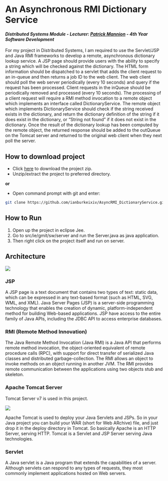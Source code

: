 # An Asynchronous RMI Dictionary Service
#### *Distributed Systems Module - Lecturer: [Patrick Mannion]() - 4th Year Software Development*
For my project in Distributed Systems, I am required to use the Servlet/JSP and Java RMI frameworks to develop a remote, asynchronous dictionary lookup service. A JSP page should provide users with the ability to specify a string which will be checked against the dictionary. The HTML form information should be dispatched to a servlet that adds the client request to an in-queue and then returns a job ID to the web client. The web client should poll the web server periodically (every 10 seconds) and query if the request has been processed. Client requests in the inQueue should be periodically removed and processed (every 10 seconds). 
The processing of a client request will require a RMI method invocation to a remote object which implements an interface called DictionaryService. The remote object which implements DictionaryService should check if the string received exists in the dictionary, and return the dictionary definition of the string if it does exist in the dictionary, or “String not found” if it does not exist in the dictionary. Once the result of the dictionary lookup has been computed by the remote object, the returned response should be added to the outQueue on the Tomcat server and returned to the original web client when they next poll the server. 

## How to download project
- Click [here](https://github.com/ianburkeixiv/AsyncRMI_DictionaryService/archive/master.zip) to download the project zip.
- Unzip/extract the project to preferred directory.

**or**
- Open command prompt with git and enter:
```bash
git clone https://github.com/ianburkeixiv/AsyncRMI_DictionaryService.git
```

## How to Run
1. Open up the project in eclipse Jee.
2. Go to src/ie/gmit/sw/server and run the Server.java as java application.
3. Then right click on the project itself and run on server.

## Architecture
![](https://user-images.githubusercontent.com/22341150/34322891-9e8e3bc2-e82b-11e7-9887-cb5cdea72a0e.PNG)

### JSP
A JSP page is a text document that contains two types of text: static data, which can be expressed in any text-based format (such as HTML, SVG, WML, and XML). Java Server Pages (JSP) is a server-side programming technology that enables the creation of dynamic, platform-independent method for building Web-based applications. JSP have access to the entire family of Java APIs, including the JDBC API to access enterprise databases.

### RMI (Remote Method Innovation)
The Java Remote Method Invocation (Java RMI) is a Java API that performs remote method invocation, the object-oriented equivalent of remote procedure calls (RPC), with support for direct transfer of serialized Java classes and distributed garbage-collection. The RMI allows an object to invoke methods on an object running in another JVM. The RMI provides remote communication between the applications using two objects stub and skeleton. 

### Apache Tomcat Server
Tomcat Server v7 is used in this project.

![](https://user-images.githubusercontent.com/22341150/34322893-b1083690-e82b-11e7-9d1b-051f74e38cd2.png)

Apache Tomcat is used to deploy your Java Servlets and JSPs. So in your Java project you can build your WAR (short for Web ARchive) file, and just drop it in the deploy directory in Tomcat. So basically Apache is an HTTP Server, serving HTTP. Tomcat is a Servlet and JSP Server serving Java technologies.


### Servlet
A Java servlet is a Java program that extends the capabilities of a server. Although servlets can respond to any types of requests, they most commonly implement applications hosted on Web servers.






